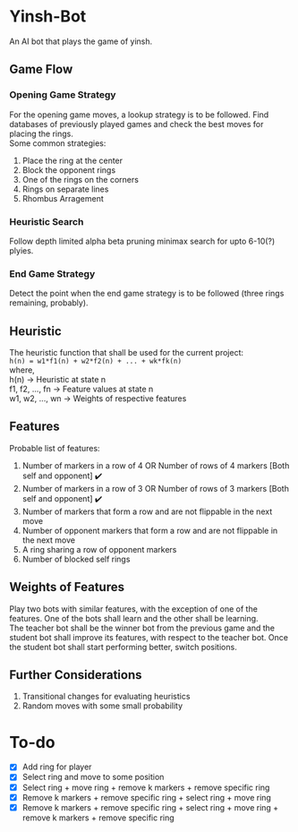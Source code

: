 # Yinsh-Bot
An AI bot that plays the game of yinsh.

## Game Flow
### Opening Game Strategy
For the opening game moves, a lookup strategy is to be followed. Find databases of previously played games and check the best moves for placing the rings.  
Some common strategies:  
1. Place the ring at the center
2. Block the opponent rings
3. One of the rings on the corners
4. Rings on separate lines
5. Rhombus Arragement

### Heuristic Search
Follow depth limited alpha beta pruning minimax search for upto 6-10(?) plyies.

### End Game Strategy
Detect the point when the end game strategy is to be followed (three rings remaining, probably).

## Heuristic
The heuristic function that shall be used for the current project:  
`h(n) = w1*f1(n) + w2*f2(n) + ... + wk*fk(n)`  
where,  
h(n)            -> Heuristic at state n  
f1, f2, ..., fn -> Feature values at state n  
w1, w2, ..., wn -> Weights of respective features  

## Features
Probable list of features:
1. Number of markers in a row of 4 OR Number of rows of 4 markers [Both self and opponent] :heavy_check_mark:
2. Number of markers in a row of 3 OR Number of rows of 3 markers [Both self and opponent] :heavy_check_mark:
3. Number of markers that form a row and are not flippable in the next move
4. Number of opponent markers that form a row and are not flippable in the next move
5. A ring sharing a row of opponent markers 
6. Number of blocked self rings

## Weights of Features
Play two bots with similar features, with the exception of one of the features. One of the bots shall learn and the other shall be learning.  
The teacher bot shall be the winner bot from the previous game and the student bot shall improve its features, with respect to the teacher bot. Once the student bot shall start performing better, switch positions.

## Further Considerations
1. Transitional changes for evaluating heuristics
2. Random moves with some small probability

# To-do  
- [x] Add ring for player  
- [x] Select ring and move to some position  
- [x] Select ring + move ring + remove k markers + remove specific ring  
- [x] Remove k markers + remove specific ring + select ring + move ring  
- [x] Remove k markers + remove specific ring + select ring + move ring + remove k markers + remove specific ring  

